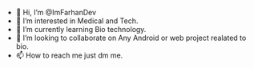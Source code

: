 - 👋 Hi, I’m @ImFarhanDev
- 👀 I’m interested in Medical and Tech.
- 🌱 I’m currently learning Bio technology.
- 💞️ I’m looking to collaborate on Any Android or web project realated to bio.
- 📫 How to reach me just dm me. 

<!---
ImFarhanDev/ImFarhanDev is a ✨ special ✨ repository because its `README.md` (this file) appears on your GitHub profile.
You can click the Preview link to take a look at your changes.
--->
